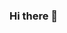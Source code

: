 ### Hi there 👋

<!--



Hi, I'm Josphat Mwania!, a passionate Full Stack Web Developer and Android Engineer in the making.
- 🔭 I’m currently working on invoice application
- 🌱 I’m currently learning Android
- 👯 I’m looking to collaborate on MERN Stack projects.
- 🤔 I’m looking for help with ...
- 💬 Ask me about ...
- 📫 How to reach me: josphatmwania237@gmail.com

-->

